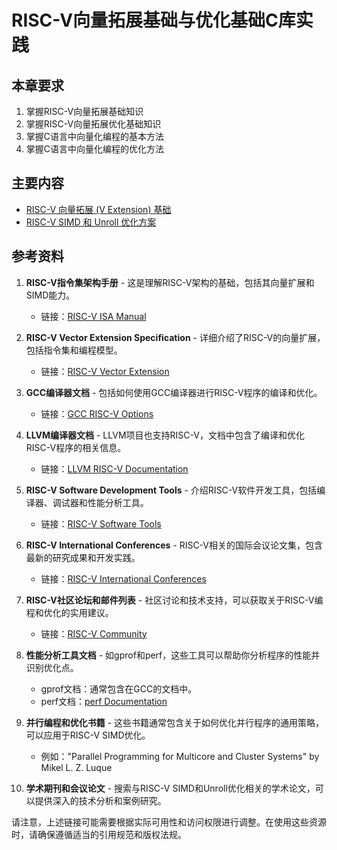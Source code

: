 # RISC-V向量拓展基础与优化基础C库实践

## 本章要求

1. 掌握RISC-V向量拓展基础知识
2. 掌握RISC-V向量拓展优化基础知识
3. 掌握C语言中向量化编程的基本方法
4. 掌握C语言中向量化编程的优化方法

## 主要内容

- [RISC-V 向量拓展 (V Extension) 基础](./chapter-3_1.md)
- [RISC-V SIMD 和 Unroll 优化方案](./chapter-3_2.md)

## 参考资料

1. **RISC-V指令集架构手册** - 这是理解RISC-V架构的基础，包括其向量扩展和SIMD能力。
   - 链接：[RISC-V ISA Manual](https://riscv.org/technical/specifications/)

2. **RISC-V Vector Extension Specification** - 详细介绍了RISC-V的向量扩展，包括指令集和编程模型。
   - 链接：[RISC-V Vector Extension](https://github.com/riscv/riscv-v-spec)

3. **GCC编译器文档** - 包括如何使用GCC编译器进行RISC-V程序的编译和优化。
   - 链接：[GCC RISC-V Options](https://gcc.gnu.org/onlinedocs/gcc-9.2.0/gcc/RISC-V-Options.html)

4. **LLVM编译器文档** - LLVM项目也支持RISC-V，文档中包含了编译和优化RISC-V程序的相关信息。
   - 链接：[LLVM RISC-V Documentation](https://llvm.org/docs/RISCV.html)

5. **RISC-V Software Development Tools** - 介绍RISC-V软件开发工具，包括编译器、调试器和性能分析工具。
   - 链接：[RISC-V Software Tools](https://riscv.org/software-tools/)

6. **RISC-V International Conferences** - RISC-V相关的国际会议论文集，包含最新的研究成果和开发实践。
   - 链接：[RISC-V International Conferences](https://riscv.org/conference/)

7. **RISC-V社区论坛和邮件列表** - 社区讨论和技术支持，可以获取关于RISC-V编程和优化的实用建议。
   - 链接：[RISC-V Community](https://riscv.org/community/)

8. **性能分析工具文档** - 如gprof和perf，这些工具可以帮助你分析程序的性能并识别优化点。
   - gprof文档：通常包含在GCC的文档中。
   - perf文档：[perf Documentation](https://www.kernel.org/doc/html/latest/dev-tools/perf.html)

9. **并行编程和优化书籍** - 这些书籍通常包含关于如何优化并行程序的通用策略，可以应用于RISC-V SIMD优化。
   - 例如："Parallel Programming for Multicore and Cluster Systems" by Mikel L. Z. Luque

10. **学术期刊和会议论文** - 搜索与RISC-V SIMD和Unroll优化相关的学术论文，可以提供深入的技术分析和案例研究。

请注意，上述链接可能需要根据实际可用性和访问权限进行调整。在使用这些资源时，请确保遵循适当的引用规范和版权法规。
